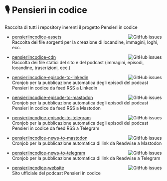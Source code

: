 # 🎙️ Pensieri in codice
Raccolta di tutti i repository inerenti il progetto Pensieri in codice

- [pensieriincodice-assets](https://github.com/valeriogalano/pensieriincodice-assets)
  <img align="right" src="https://img.shields.io/github/issues/valeriogalano/pensieriincodice-assets" alt="GitHub issues">\
  Raccolta dei file sorgenti per la creazione di locandine, immagini, loghi, ecc.
  
- [pensieriincodice-cdn](https://github.com/valeriogalano/pensieriincodice-cdn)
  <img align="right" src="https://img.shields.io/github/issues/valeriogalano/pensieriincodice-cdn" alt="GitHub issues">\
  Raccolta dei file statici del sito e del podcast (immagini, episodi, locandine, trascrizioni, ecc.)

- [pensieriincodice-episode-to-linkedin](https://github.com/valeriogalano/pensieriincodice-episode-to-linkedin)
  <img align="right" src="https://img.shields.io/github/issues/valeriogalano/pensieriincodice-episode-to-linkedin" alt="GitHub issues">\
  Cronjob per la pubblicazione automatica degli episodi del podcast Pensieri in codice da feed RSS a Linkedin
  
- [pensieriincodice-episode-to-mastodon](https://github.com/valeriogalano/pensieriincodice-episode-to-mastodon)
  <img align="right" src="https://img.shields.io/github/issues/valeriogalano/pensieriincodice-episode-to-mastodon" alt="GitHub issues">\
  Cronjob per la pubblicazione automatica degli episodi del podcast Pensieri in codice da feed RSS a Mastodon

- [pensieriincodice-episode-to-telegram](https://github.com/valeriogalano/pensieriincodice-episode-to-telegram)
  <img align="right" src="https://img.shields.io/github/issues/valeriogalano/pensieriincodice-episode-to-telegram" alt="GitHub issues">\
  Cronjob per la pubblicazione automatica degli episodi del podcast Pensieri in codice da feed RSS a Telegram

- [pensieriincodice-news-to-mastodon](https://github.com/valeriogalano/pensieriincodice-news-to-mastodon)
  <img align="right" src="https://img.shields.io/github/issues/valeriogalano/pensieriincodice-news-to-mastodon" alt="GitHub issues">\
  Cronjob per la pubblicazione automatica di link da Readwise a Mastodon
  
- [pensieriincodice-news-to-telegram](https://github.com/valeriogalano/pensieriincodice-news-to-telegram)
  <img align="right" src="https://img.shields.io/github/issues/valeriogalano/pensieriincodice-news-to-telegram" alt="GitHub issues">\
  Cronjob per la pubblicazione automatica di link da Readwise a Telegram 

- [pensieriincodice-website](https://github.com/valeriogalano/pensieriincodice-website)
  <img align="right" src="https://img.shields.io/github/issues/valeriogalano/pensieriincodice-website" alt="GitHub issues">\
  Sito ufficiale del podcast Pensieri in codice
